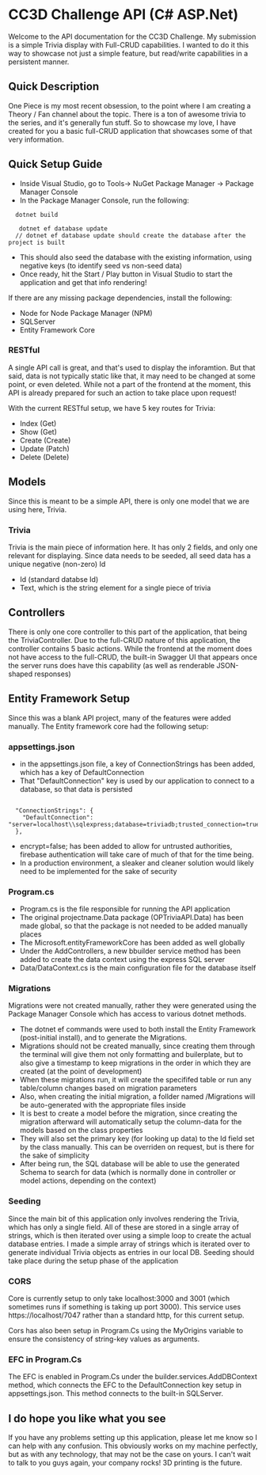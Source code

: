 # CC3D Challenge API (C# ASP.Net)
Welcome to the API documentation for the CC3D Challenge.  My submission is a simple Trivia display with Full-CRUD capabilities.  I wanted to do it this way to showcase not just a simple feature, but read/write capabilities in a persistent manner.

## Quick Description
One Piece is my most recent obsession, to the point where I am creating a Theory / Fan channel about the topic.  There is a ton of awesome trivia to the series, and it's generally fun stuff.  So to showcase my love, I have created for you a basic full-CRUD application that showcases some of that very information.

## Quick Setup Guide
* Inside Visual Studio, go to Tools-> NuGet Package Manager -> Package Manager Console
* In the Package Manager Console, run the following:
```
  dotnet build

   dotnet ef database update 
  // dotnet ef database update should create the database after the project is built

```
* This should also seed the database with the existing information, using negative keys (to identify seed vs non-seed data)
* Once ready, hit the Start / Play button in Visual Studio to start the application and get that info rendering!

If there are any missing package dependencies, install the following:
* Node for Node Package Manager (NPM)
* SQLServer
* Entity Framework Core

### RESTful
A single API call is great, and that's used to display the inforamtion.  But that said, data is not typically static like that, it may need to be changed at some point, or even deleted.  While not a part of the frontend at the moment, this API is already prepared for such an action to take place upon request!

With the current RESTful setup, we have 5 key routes for Trivia:
* Index (Get)
* Show (Get)
* Create (Create)
* Update (Patch)
* Delete (Delete)

## Models
Since this is meant to be a simple API, there is only one model that we are using here, Trivia.


### Trivia
Trivia is the main piece of information here.  It has only 2 fields, and only one relevant for displaying.  Since data needs to be seeded, all seed data has a unique negative (non-zero) Id

* Id (standard databse Id)
* Text, which is the string element for a single piece of trivia


## Controllers
There is only one core controller to this part of the application, that being the TriviaController.  Due to the full-CRUD nature of this application, the controller contains 5 basic actions.  While the frontend at the moment does not have access to the full-CRUD, the built-in Swagger UI that appears once the server runs does have this capability (as well as renderable JSON-shaped responses)

## Entity Framework Setup
Since this was a blank API project, many of the features were added manually.  The Entity framework core had the following setup:

### appsettings.json
* in the appsettings.json file, a key of ConnectionStrings has been added, which has a key of DefaultConnection
* That "DefaultConnection" key is used by our application to connect to a database, so that data is persisted

```

  "ConnectionStrings": {
    "DefaultConnection": "server=localhost\\sqlexpress;database=triviadb;trusted_connection=true;encrypt=false;"
  },

```
* encrypt=false; has been added to allow for untrusted authorities, firebase authentication will take care of much of that for the time being.
* In a production environment, a sleaker and cleaner solution would likely need to be implemented for the sake of security

### Program.cs
* Program.cs is the file responsible for running the API application
* The original projectname.Data package (OPTriviaAPI.Data) has been made global, so that the package is not needed to be added manually places
* The Microsoft.entityFrameworkCore has been added as well globally
* Under the AddControllers, a new bbuilder service method has been added to create the data context using the express SQL server
* Data/DataContext.cs is the main configuration file for the database itself

### Migrations
Migrations were not created manually, rather they were generated using the Package Manager Console which has access to various dotnet methods.

* The dotnet ef commands were used to both install the Entity Framework (post-initial install), and to generate the Migrations.
* Migrations should not be created manually, since creating them through the terminal will give them not only formatting and builerplate, but to also give a timestamp to keep migrations in the order in which they are created (at the point of development)
* When these migrations run, it will create the specififed table or run any table/column changes based on migration parameters
* Also, when creating the initial migration, a follder named /Migrations will be auto-generated with the appropriate files inside
* It is best to create a model before the migration, since creating the migration afterward will automatically setup the column-data for the models based on the class properties
* They will also set the primary key (for looking up data) to the Id field set by the class manually.  This can be overriden on request, but is there for the sake of simplicity
* After being run, the SQL database will be able to use the generated Schema to search for data (which is normally done in controller or model actions, depending on the context)

### Seeding
Since the main bit of this application only involves rendering the Trivia, which has only a single field.  All of these are stored in a single array of strings, which is then iterated over using a simple loop to create the actual database entries.  I made a simple array of strings which is iterated over to generate individual Trivia objects as entries in our local DB.  Seeding should take place during the setup phase of the application

### CORS
Core is currently setup to only take localhost:3000 and 3001 (which sometimes runs if something is taking up port 3000).  This service uses https://localhost/7047 rather than a standard http, for this current setup.

Cors has also been setup in Program.Cs using the MyOrigins variable to ensure the consistency of string-key values as arguments.


### EFC in Program.Cs
The EFC is enabled in Program.Cs under the builder.services.AddDBContext method, which connects the EFC to the DefaultConnection key setup in appsettings.json.  This method connects to the built-in SQLServer.


## I do hope you like what you see
If you have any problems setting up this application, please let me know so I can help with any confusion.  This obviously works on my machine perfectly, but as with any technology, that may not be the case on yours.  I can't wait to talk to you guys again, your company rocks!  3D printing is the future.